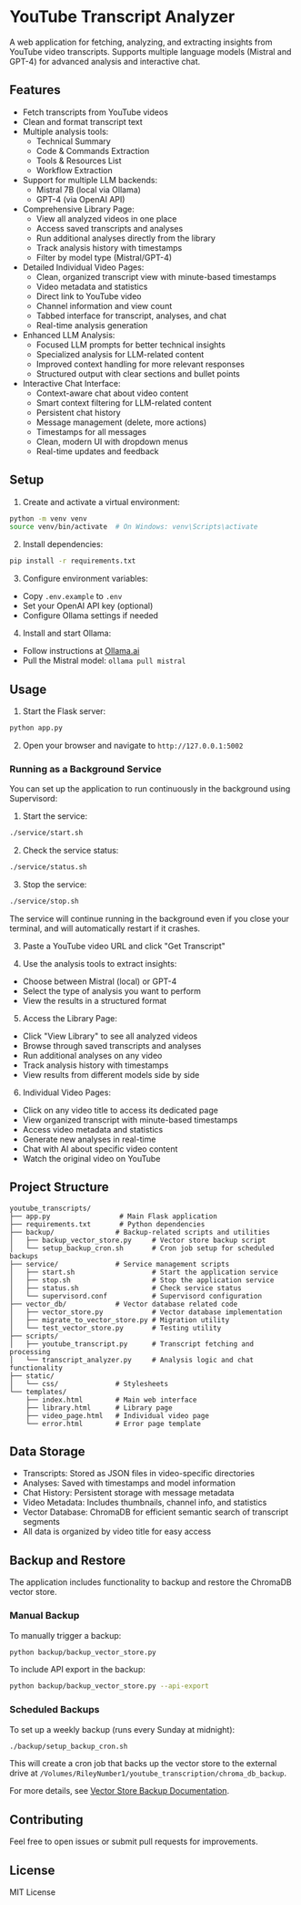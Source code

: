 # YouTube Transcript Analyzer

A web application for fetching, analyzing, and extracting insights from YouTube video transcripts. Supports multiple language models (Mistral and GPT-4) for advanced analysis and interactive chat.

## Features

- Fetch transcripts from YouTube videos
- Clean and format transcript text
- Multiple analysis tools:
  - Technical Summary
  - Code & Commands Extraction
  - Tools & Resources List
  - Workflow Extraction
- Support for multiple LLM backends:
  - Mistral 7B (local via Ollama)
  - GPT-4 (via OpenAI API)
- Comprehensive Library Page:
  - View all analyzed videos in one place
  - Access saved transcripts and analyses
  - Run additional analyses directly from the library
  - Track analysis history with timestamps
  - Filter by model type (Mistral/GPT-4)
- Detailed Individual Video Pages:
  - Clean, organized transcript view with minute-based timestamps
  - Video metadata and statistics
  - Direct link to YouTube video
  - Channel information and view count
  - Tabbed interface for transcript, analyses, and chat
  - Real-time analysis generation
- Enhanced LLM Analysis:
  - Focused LLM prompts for better technical insights
  - Specialized analysis for LLM-related content
  - Improved context handling for more relevant responses
  - Structured output with clear sections and bullet points
- Interactive Chat Interface:
  - Context-aware chat about video content
  - Smart context filtering for LLM-related content
  - Persistent chat history
  - Message management (delete, more actions)
  - Timestamps for all messages
  - Clean, modern UI with dropdown menus
  - Real-time updates and feedback

## Setup

1. Create and activate a virtual environment:
```bash
python -m venv venv
source venv/bin/activate  # On Windows: venv\Scripts\activate
```

2. Install dependencies:
```bash
pip install -r requirements.txt
```

3. Configure environment variables:
- Copy `.env.example` to `.env`
- Set your OpenAI API key (optional)
- Configure Ollama settings if needed

4. Install and start Ollama:
- Follow instructions at [Ollama.ai](https://ollama.ai)
- Pull the Mistral model: `ollama pull mistral`

## Usage

1. Start the Flask server:
```bash
python app.py
```

2. Open your browser and navigate to `http://127.0.0.1:5002`

### Running as a Background Service

You can set up the application to run continuously in the background using Supervisord:

1. Start the service:
```bash
./service/start.sh
```

2. Check the service status:
```bash
./service/status.sh
```

3. Stop the service:
```bash
./service/stop.sh
```

The service will continue running in the background even if you close your terminal, and will automatically restart if it crashes.

3. Paste a YouTube video URL and click "Get Transcript"

4. Use the analysis tools to extract insights:
- Choose between Mistral (local) or GPT-4
- Select the type of analysis you want to perform
- View the results in a structured format

5. Access the Library Page:
- Click "View Library" to see all analyzed videos
- Browse through saved transcripts and analyses
- Run additional analyses on any video
- Track analysis history with timestamps
- View results from different models side by side

6. Individual Video Pages:
- Click on any video title to access its dedicated page
- View organized transcript with minute-based timestamps
- Access video metadata and statistics
- Generate new analyses in real-time
- Chat with AI about specific video content
- Watch the original video on YouTube

## Project Structure

```
youtube_transcripts/
├── app.py                 # Main Flask application
├── requirements.txt       # Python dependencies
├── backup/               # Backup-related scripts and utilities
│   ├── backup_vector_store.py     # Vector store backup script
│   └── setup_backup_cron.sh       # Cron job setup for scheduled backups
├── service/              # Service management scripts
│   ├── start.sh                   # Start the application service
│   ├── stop.sh                    # Stop the application service
│   ├── status.sh                  # Check service status
│   └── supervisord.conf           # Supervisord configuration
├── vector_db/            # Vector database related code
│   ├── vector_store.py            # Vector database implementation
│   ├── migrate_to_vector_store.py # Migration utility
│   └── test_vector_store.py       # Testing utility
├── scripts/
│   ├── youtube_transcript.py      # Transcript fetching and processing
│   └── transcript_analyzer.py     # Analysis logic and chat functionality
├── static/
│   └── css/              # Stylesheets
└── templates/
    ├── index.html        # Main web interface
    ├── library.html      # Library page
    ├── video_page.html   # Individual video page
    └── error.html        # Error page template
```

## Data Storage

- Transcripts: Stored as JSON files in video-specific directories
- Analyses: Saved with timestamps and model information
- Chat History: Persistent storage with message metadata
- Video Metadata: Includes thumbnails, channel info, and statistics
- Vector Database: ChromaDB for efficient semantic search of transcript segments
- All data is organized by video title for easy access

## Backup and Restore

The application includes functionality to backup and restore the ChromaDB vector store.

### Manual Backup

To manually trigger a backup:

```bash
python backup/backup_vector_store.py
```

To include API export in the backup:

```bash
python backup/backup_vector_store.py --api-export
```

### Scheduled Backups

To set up a weekly backup (runs every Sunday at midnight):

```bash
./backup/setup_backup_cron.sh
```

This will create a cron job that backs up the vector store to the external drive at `/Volumes/RileyNumber1/youtube_transcription/chroma_db_backup`.

For more details, see [Vector Store Backup Documentation](docs/vector_store_backup.md).

## Contributing

Feel free to open issues or submit pull requests for improvements.

## License

MIT License 
